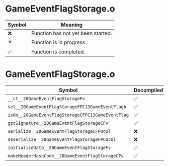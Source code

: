 # GameEventFlagStorage.o
| Symbol | Meaning 
| ------------- | ------------- 
| :x: | Function has not yet been started. 
| :eight_pointed_black_star: | Function is in progress. 
| :white_check_mark: | Function is completed. 


# GameEventFlagStorage.o
| Symbol | Decompiled? |
| ------------- | ------------- |
| `__ct__20GameEventFlagStorageFv` | :white_check_mark: |
| `set__20GameEventFlagStorageFPC13GameEventFlagb` | :white_check_mark: |
| `isOn__20GameEventFlagStorageCFPC13GameEventFlag` | :white_check_mark: |
| `getSignature__20GameEventFlagStorageCFv` | :white_check_mark: |
| `serialize__20GameEventFlagStorageCFPUcUl` | :x: |
| `deserialize__20GameEventFlagStorageFPCUcUl` | :x: |
| `initializeData__20GameEventFlagStorageFv` | :white_check_mark: |
| `makeHeaderHashCode__20GameEventFlagStorageCFv` | :white_check_mark: |
